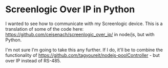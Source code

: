 # Screenlogic Over IP in Python

I wanted to see how to communicate with my Screenlogic device. This is a translation of some of the code
here: https://github.com/ceisenach/screenlogic_over_ip/ in node/js, but with Python.

I'm not sure I'm going to take this any further. If I do, it'll be to combine the functionality of 
https://github.com/tagyoureit/nodejs-poolController - but over IP instead of RS-485.
